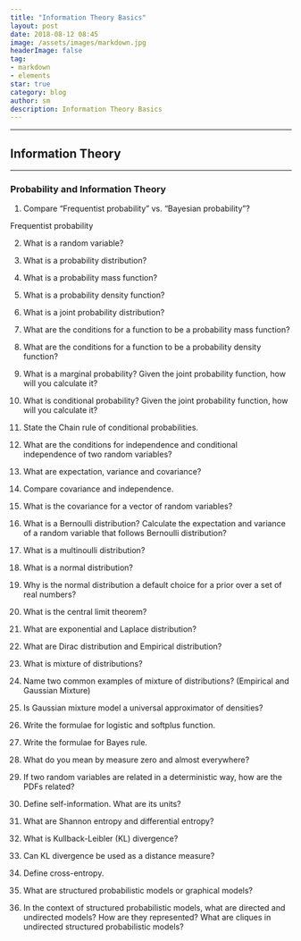```yaml
---
title: "Information Theory Basics"
layout: post
date: 2018-08-12 08:45
image: /assets/images/markdown.jpg
headerImage: false
tag:
- markdown
- elements
star: true
category: blog
author: sm
description: Information Theory Basics
---
```



---

## Information Theory


---



### Probability and Information Theory



1. Compare “Frequentist probability” vs. “Bayesian probability”?

Frequentist probability 

2. What is a random variable?

3. What is a probability distribution?

4. What is a probability mass function?

5. What is a probability density function?

6. What is a joint probability distribution?

7. What are the conditions for a function to be a probability mass function?

8. What are the conditions for a function to be a probability density function?

9. What is a marginal probability? Given the joint probability function, how will you calculate it?

10. What is conditional probability? Given the joint probability function, how will you calculate it?

11. State the Chain rule of conditional probabilities.

12. What are the conditions for independence and conditional independence of two random variables?

13. What are expectation, variance and covariance?

14. Compare covariance and independence.

15. What is the covariance for a vector of random variables?

16. What is a Bernoulli distribution? Calculate the expectation and variance of a random variable that follows Bernoulli distribution?

17. What is a multinoulli distribution?

18. What is a normal distribution?

19. Why is the normal distribution a default choice for a prior over a set of real numbers?

20. What is the central limit theorem?

21. What are exponential and Laplace distribution?

22. What are Dirac distribution and Empirical distribution?

23. What is mixture of distributions?

24. Name two common examples of mixture of distributions? (Empirical and Gaussian Mixture)

25. Is Gaussian mixture model a universal approximator of densities?

26. Write the formulae for logistic and softplus function.

27. Write the formulae for Bayes rule.

28. What do you mean by measure zero and almost everywhere?

29. If two random variables are related in a deterministic way, how are the PDFs related?

30. Define self-information. What are its units?

31. What are Shannon entropy and differential entropy?

32. What is Kullback-Leibler (KL) divergence?

33. Can KL divergence be used as a distance measure?

34. Define cross-entropy.

35. What are structured probabilistic models or graphical models?

36. In the context of structured probabilistic models, what are directed and undirected models? How are they represented? What are cliques in undirected 
structured probabilistic models?
